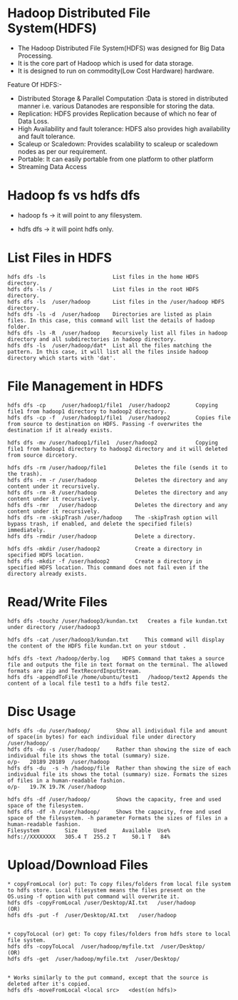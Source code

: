 # Hadoop Distributed File System(HDFS)
* The Hadoop Distributed File System(HDFS) was designed for Big Data Processing.
* It is the core part of Hadoop which is used for data storage.
* It is designed to run on commodity(Low Cost Hardware) hardware.

Feature Of HDFS:-
 * Distributed Storage & Parallel Computation :Data is stored in distributed manner i.e. various Datanodes are responsible for storing the data.
 * Replication: HDFS provides Replication because of which no fear of Data Loss.
 * High Availability and fault tolerance: HDFS also provides high availability and fault tolerance.
 * Scaleup or Scaledown: Provides scalability to scaleup or scaledown nodes as per our requirement. 
 * Portable: It can easily portable from one platform to other platform 
 * Streaming Data Access


# Hadoop fs vs hdfs dfs
* hadoop fs -> it will point to any filesystem.

* hdfs dfs  -> it will point hdfs only.


# List Files in HDFS
```
hdfs dfs -ls                     List files in the home HDFS directory.
hdfs dfs -ls /                   List files in the root HDFS directory.
hdfs dfs -ls  /user/hadoop       List files in the /user/hadoop HDFS directory.
hdfs dfs -ls -d  /user/hadoop    Directories are listed as plain files. In this case, this command will list the details of hadoop folder.
hdfs dfs -ls -R  /user/hadoop    Recursively list all files in hadoop directory and all subdirectories in hadoop directory.
hdfs dfs -ls  /user/hadoop/dat*  List all the files matching the pattern. In this case, it will list all the files inside hadoop directory which starts with 'dat'.
```

# File Management in HDFS
```
hdfs dfs -cp     /user/hadoop1/file1  /user/hadoop2        Copying file1 from hadoop1 directory to hadoop2 directory.
hdfs dfs -cp -f  /user/hadoop1/file1  /user/hadoop2        Copies file from source to destination on HDFS. Passing -f overwrites the destination if it already exists.

hdfs dfs -mv /user/hadoop1/file1  /user/hadoop2            Copying file1 from hadoop1 directory to hadoop2 directory and it will deleted from source dircetory.     

hdfs dfs -rm /user/hadoop/file1         Deletes the file (sends it to the trash).
hdfs dfs -rm -r /user/hadoop            Deletes the directory and any content under it recursively.
hdfs dfs -rm -R /user/hadoop            Deletes the directory and any content under it recursively.
hdfs dfs -rmr   /user/hadoop            Deletes the directory and any content under it recursively.
hdfs dfs -rm -skipTrash /user/hadoop    The -skipTrash option will bypass trash, if enabled, and delete the specified file(s) immediately.
hdfs dfs -rmdir /user/hadoop            Delete a directory.

hdfs dfs -mkdir /user/hadoop2           Create a directory in specified HDFS location.
hdfs dfs -mkdir -f /user/hadoop2        Create a directory in specified HDFS location. This command does not fail even if the directory already exists.

```

# Read/Write Files
```
hdfs dfs -touchz /user/hadoop3/kundan.txt   Creates a file kundan.txt under directory /user/hadoop3

hdfs dfs -cat /user/hadoop3/kundan.txt     This command will display the content of the HDFS file kundan.txt on your stdout .

hdfs dfs -text /hadoop/derby.log    HDFS Command that takes a source file and outputs the file in text format on the terminal. The allowed formats are zip and TextRecordInputStream.
hdfs dfs -appendToFile /home/ubuntu/test1   /hadoop/text2 Appends the content of a local file test1 to a hdfs file test2.
```

# Disc Usage
```
hdfs dfs -du /user/hadoop/        Show all individual file and amount of space(in bytes) for each individual file under directory /user/hadoop/
hdfs dfs -du -s /user/hadoop/     Rather than showing the size of each individual file its shows the total (summary) size.
o/p-   20189 20189  /user/hadoop
hdfs dfs -du  -s -h /hadoop/file  Rather than showing the size of each individual file its shows the total (summary) size. Formats the sizes of files in a human-readable fashion.
o/p-   19.7K 19.7K /user/hadoop

hdfs dfs -df /user/hadoop/        Shows the capacity, free and used space of the filesystem.
hdfs dfs -df -h /user/hadoop/     Shows the capacity, free and used space of the filesystem. -h parameter Formats the sizes of files in a human-readable fashion.
Filesystem        Size     Used     Available  Use%
hdfs://XXXXXXXX   305.4 T  255.2 T     50.1 T   84%
```


# Upload/Download Files
```
* copyFromLocal (or) put: To copy files/folders from local file system to hdfs store. Local filesystem means the files present on the OS.using -f option with put command will overwrite it.
hdfs dfs -copyFromLocal /user/Desktop/AI.txt   /user/hadoop
(OR)
hdfs dfs -put -f  /user/Desktop/AI.txt   /user/hadoop


* copyToLocal (or) get: To copy files/folders from hdfs store to local file system.
hdfs dfs -copyToLocal  /user/hadoop/myfile.txt  /user/Desktop/  
(OR)
hdfs dfs -get  /user/hadoop/myfile.txt  /user/Desktop/


* Works similarly to the put command, except that the source is deleted after it's copied.
hdfs dfs -moveFromLocal <local src>   <dest(on hdfs)> 
```